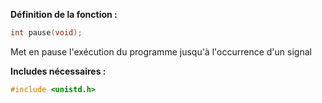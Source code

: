 **Définition de la fonction :**
```c
int pause(void);
```

Met en pause l'exécution du programme jusqu'à l'occurrence d'un signal 

**Includes nécessaires :** 
```c
#include <unistd.h>
```

